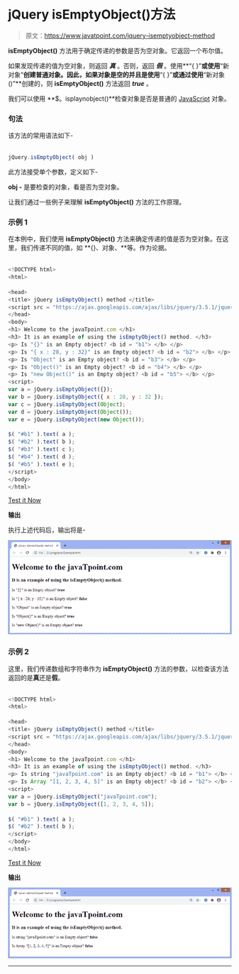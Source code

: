 # jQuery isEmptyObject()方法

> 原文：<https://www.javatpoint.com/jquery-isemptyobject-method>

**isEmptyObject()** 方法用于确定传递的参数是否为空对象。它返回一个布尔值。

如果发现传递的值为空对象，则返回 ***真*** 。否则，返回 ***假*** 。使用**“{ }”**或使用**“新对象”**创建普通对象。因此，如果对象是空的并且是使用**“{ }”**或通过使用**“新对象()”**创建的，则 **isEmptyObject()** 方法返回 ***true*** 。

我们可以使用 **$。isplaynobject()**检查对象是否是普通的 [JavaScript](https://www.javatpoint.com/javascript-tutorial) 对象。

### 句法

该方法的常用语法如下-

```js

jQuery.isEmptyObject( obj )

```

此方法接受单个参数，定义如下-

**obj -** 是要检查的对象，看是否为空对象。

让我们通过一些例子来理解 **isEmptyObject()** 方法的工作原理。

### 示例 1

在本例中，我们使用 **isEmptyObject()** 方法来确定传递的值是否为空对象。在这里，我们传递不同的值，如 **{}、对象、**等。作为论据。

```js

<!DOCTYPE html>
<html>

<head>
<title> jQuery isEmptyObject() method </title>
<script src = "https://ajax.googleapis.com/ajax/libs/jquery/3.5.1/jquery.min.js"> </script>
</head>
<body>
<h1> Welcome to the javaTpoint.com </h1>
<h3> It is an example of using the isEmptyObject() method. </h3>
<p> Is "{}" is an Empty object? <b id = "b1"> </b> </p>
<p> Is "{ x : 28, y : 32}" is an Empty object? <b id = "b2"> </b> </p>
<p> Is "Object" is an Empty object? <b id = "b3"> </b> </p>
<p> Is "Object()" is an Empty object? <b id = "b4"> </b> </p>
<p> Is "new Object()" is an Empty object? <b id = "b5"> </b> </p>
<script>
var a = jQuery.isEmptyObject({});
var b = jQuery.isEmptyObject({ x : 28, y : 32 });
var c = jQuery.isEmptyObject(Object);
var d = jQuery.isEmptyObject(Object());
var e = jQuery.isEmptyObject(new Object());

$( "#b1" ).text( a );
$( "#b2" ).text( b );
$( "#b3" ).text( c );
$( "#b4" ).text( d );
$( "#b5" ).text( e );
</script>
</body>
</html>

```

[Test it Now](https://www.javatpoint.com/oprweb/test.jsp?filename=jquery-isemptyobject-method1)

**输出**

执行上述代码后，输出将是-

![jQuery isEmptyObject() method](img/55f41f93a21e216cee3c11b12e213098.png)

### 示例 2

这里，我们传递数组和字符串作为 **isEmptyObject()** 方法的参数，以检查该方法返回的是**真**还是**假**。

```js

<!DOCTYPE html>
<html>

<head>
<title> jQuery isEmptyObject() method </title>
<script src = "https://ajax.googleapis.com/ajax/libs/jquery/3.5.1/jquery.min.js"> </script>
</head>
<body>
<h1> Welcome to the javaTpoint.com </h1>
<h3> It is an example of using the isEmptyObject() method. </h3>
<p> Is string "javaTpoint.com" is an Empty object? <b id = "b1"> </b> </p>
<p> Is Array "[1, 2, 3, 4, 5]" is an Empty object? <b id = "b2"> </b> </p>
<script>
var a = jQuery.isEmptyObject("javaTpoint.com");
var b = jQuery.isEmptyObject([1, 2, 3, 4, 5]);

$( "#b1" ).text( a );
$( "#b2" ).text( b );
</script>
</body>
</html>

```

[Test it Now](https://www.javatpoint.com/oprweb/test.jsp?filename=jquery-isemptyobject-method2)

**输出**

![jQuery isEmptyObject() method](img/86999eadf179814b0251980a3c669fd3.png)

* * *